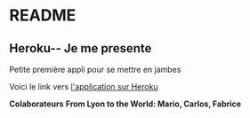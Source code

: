 # README

## Heroku-- Je me presente

Petite première appli pour se mettre en jambes


Voici le link vers [l'application sur Heroku][heroku] 


**Colaborateurs**
**From Lyon to the World: Mario, Carlos, Fabrice**

[heroku]: https://je-me-presente-thp.herokuapp.com/